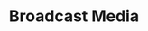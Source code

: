 ---
title: Broadcast Media
slug: broadcast-media
taxonomy:
	tag: industry
content:
    items:
        '@taxonomy.industry': broadcast-media
    order:
        by: date
        dir: desc
---